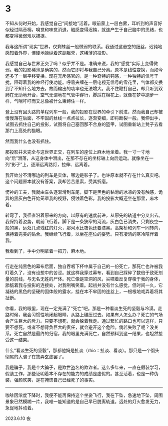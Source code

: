 # 3
不知从何时开始，我感觉自己“间接地”活着。眼前蒙上一层白雾，耳听到的声音好似经过隔音棉，嗅觉和味觉消退，触感变得迟钝，就连产生于自己脑中的思绪，也都变得微弱难以捕捉。

我与这所谓“现实”世界，仅剩蛛丝一般微弱的联系。我通过这悬空的细丝，迟钝地感知着外界，僵硬地操纵着这副躯壳，这稀薄的投影。

我感觉自己与世界正交了吗？似乎并不是。准确来说，我的“感觉”实际上变得微弱。我的投影稀薄是确实的，然而它即将与我自己分离。原本是线性变换，而如今还多了一层平移变换。现在充斥感官的，是一种奇特的钝感，一种独特的信号干扰，阻碍着我的神经行使功能。呼吸夹缠在一层电视无信号的雪花里，气体都交换到了不知什么地方去，故而输出的功率也无法增大。我不住鞭打自己，却只听到双肺在无助地开合，空气无谓地在气管中穿行，脚踩在棉花上，就像在梦中跑步一样，气喘吁吁而又总像被什么束缚住一样。

登上没有回头路的单程列车一般，我的投影在世界的牵引下前进，然而我自己却被慢慢落在后面，不牢固的丝线一点点拉长，逐渐变细，即将断裂一般。我伸出手，试图去抓住自己的投影，试图将自己塞回那不合身的盔甲，试图重新站上凳子去看那门上高处的猫眼。

然而我什么也没有抓住。

那投影并未完全与这世界正交，在列车的座位上麻木地坐着。我一寸一寸地向“后”滑落，从这身体中滑出，在那不存在的坐标轴上向后运动。就像坐在一列“影子”上，逐渐远离路灯，拉伸、远离着。

我开始分不清哪边的列车是实体，哪边是影子了。也许原本就不存在什么真实吧。这个问题原本就没有答案，我却苦苦思索，受其折磨。

愣神的工夫，我就由车头逐渐滑到车尾，脚下是黑色的黏滑的冰凉的没有触感，诡异的黑灰白色开始笼罩我的视野，侵蚀着色彩。我的投影大概还坐在那里，麻木着。

转弯了，我径直沿着原来的方向，以原有的速度前进，从原先的轨道中分叉出去。我保持着姿势，朝前飞行着。脚下是一条狭窄的河流，灰白色已消失，只剩夜空一般的黑，远处几点残红的灯火，那河水比夜色还要漆黑。高架桥和列车一同转向，保持着完美的贴合。我继续飞行着，以坐在座位的姿势。只有凄清的寒冷陪伴着我。

我看到了，手中分明拿着一把刀，麻木地。

-----

行走在纯黑色的幕布后面，独自吞咽下杯中属于自己的一份死亡，那死亡也许被我盯着久了，没有设想中的苦涩。就这样我穿过幕布，看到自己踩碎了数倍于致死剂量的前线，与无名无姓的尸体。死亡像是空洞的风，尖啸着反复穿梭于我的身体，舔舐着我与投影的连接处，对我咧嘴笑着。起初并没有什么感觉，但时间一久，它凝结的黑色的坚硬的固体般的露水，挂在本不牢固的连丝上，一根根地戏弄着将其扯断。

你看，我的眼里，现在一定充满了“死亡”吧。那是一种看淡生死的坚毅与冷漠。走路时候，我会习惯性地闭起眼睛，从路上碾压过去。如果有人怎么办？死亡的气场会产生巨大的斥力。只要不想死，就会躲着我走。通过繁忙的路口也可以这样，只要不想死，或者不想背负巨大的责任，就会避开这个危险。倘若失败了呢？没关系，死亡自然是最终的归宿，我的眼里充满死亡，自然预料到这一结果，也坦然接受这一结果。

什么“看淡生死的坚毅”，那都他妈是扯淡（rhio：扯淡、看淡）。那只是一个彻头彻尾的大骗子在故弄玄虚罢了。

我是骗子，我是个大骗子，是欺世盗名的欺诈者。这么多年来，一直在假装学习，假装工作，那些证明着本不存在的能力的成绩是虚假的。甚至活着，也是一种伪装，强颜欢笑，是在掩饰自己已经死了的事实。

-----

咖啡因浓度下降时，我便不能再保持这个坐姿飞行，我在下坠，急速地下坠，周围景象已然模糊一片，我唯一能知道的是自己早已脱离轨道。远处的灯火愈发无力，急促地抖动着。

2023.6.10 夜
